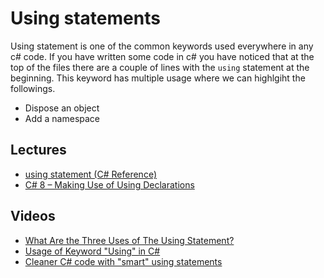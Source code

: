 # Using statements
Using statement is one of the common keywords used everywhere in any c# code. If you have written some code in c# you have noticed that at the top of the files there are a couple of lines with the `using` statement at the beginning. This keyword has multiple usage where we can highlgiht the followings.
- Dispose an object
- Add a namespace

## Lectures
- [using statement (C# Reference)](https://docs.microsoft.com/en-us/dotnet/csharp/language-reference/keywords/using)
- [C# 8 – Making Use of Using Declarations](https://www.twilio.com/blog/c-8-making-use-of-using-declarations)

## Videos
- [What Are the Three Uses of The Using Statement?](https://www.youtube.com/watch?v=n6XKyJUPHC8)
- [Usage of Keyword "Using" in C#](https://www.youtube.com/watch?v=L0y5zzxjayU)
- [Cleaner C# code with "smart" using statements](https://www.youtube.com/watch?v=iqt7bqAm27U&t=570s)